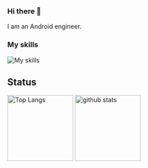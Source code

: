### Hi there 👋
I am an Android engineer. 

### My skills
<img alt="My skills" src="https://skillicons.dev/icons?i=androidstudio,java,kotlin,github,idea,vscode&perline=12" />


## Status
<p align="left"> 
  <img alt="Top Langs" height="150px" src="https://github-readme-stats.vercel.app/api?username=nshiraki&count_private=true&show_icons=true" />
  <img alt="github stats" height="150px" src="https://github-readme-stats.vercel.app/api/top-langs/?username=nshiraki&hide=html,cmake,swift,objective-c&layout=compact" />
</p>

<!--
**nshiraki/nshiraki** is a ✨ _special_ ✨ repository because its `README.md` (this file) appears on your GitHub profile.

Here are some ideas to get you started:

- 🔭 I’m currently working on ...
- 🌱 I’m currently learning ...
- 👯 I’m looking to collaborate on ...
- 🤔 I’m looking for help with ...
- 💬 Ask me about ...
- 📫 How to reach me: ...
- 😄 Pronouns: ...
- ⚡ Fun fact: ...
-->


